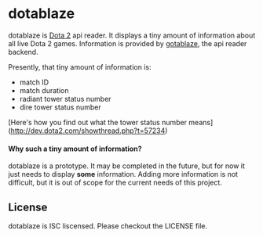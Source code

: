 dotablaze
=========

dotablaze is [Dota 2](http://blog.dota2.com/) api reader.
It displays a tiny amount of information about all live Dota 2 games.
Information is provided by [gotablaze](https://github.com/ifo/gotablaze),
the api reader backend.

Presently, that tiny amount of information is:
- match ID
- match duration
- radiant tower status number
- dire tower status number

[Here's how you find out what the tower status number means]
(http://dev.dota2.com/showthread.php?t=57234)

#### Why such a tiny amount of information?

dotablaze is a prototype.
It may be completed in the future, but for now it just needs to display **some**
information.
Adding more information is not difficult, but it is out of scope for the current
needs of this project.

## License

dotablaze is ISC liscensed.
Please checkout the LICENSE file.
